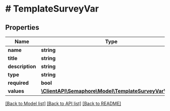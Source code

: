 # # TemplateSurveyVar

## Properties

Name | Type | Description | Notes
------------ | ------------- | ------------- | -------------
**name** | **string** |  | [optional]
**title** | **string** |  | [optional]
**description** | **string** |  | [optional]
**type** | **string** |  | [optional]
**required** | **bool** |  | [optional]
**values** | [**\ClientAPI\Semaphore\Model\TemplateSurveyVarValue[]**](TemplateSurveyVarValue.md) |  | [optional]

[[Back to Model list]](../../README.md#models) [[Back to API list]](../../README.md#endpoints) [[Back to README]](../../README.md)
